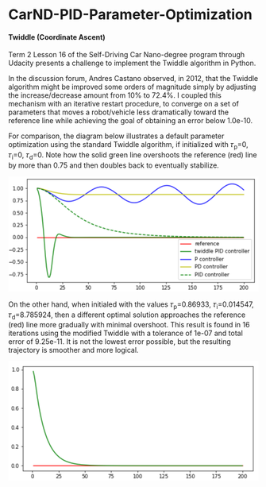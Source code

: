 # CarND-PID-Parameter-Optimization
#### Twiddle (Coordinate Ascent)

Term 2 Lesson 16 of the Self-Driving Car Nano-degree program through Udacity presents a challenge to implement the Twiddle algorithm in Python.

In the discussion forum, Andres Castano observed, in 2012, that the Twiddle algorithm might be improved some orders of magnitude simply by adjusting the increase/decrease amount from 10% to 72.4%. I coupled this mechanism with an iterative restart procedure, to converge on a set of parameters that moves a robot/vehicle less dramatically toward the reference line while achieving the goal of obtaining an error below 1.0e-10.

For comparison, the diagram below illustrates a default parameter optimization using the standard Twiddle algorithm, if initialized with 𝜏<sub>p</sub>=0, 𝜏<sub>i</sub>=0, 𝜏<sub>d</sub>=0. Note how the solid green line overshoots the reference (red) line by more than 0.75 and then doubles back to eventually stabilize.

![Reference](./images/PID-reference.png "Reference results")


On the other hand, when initialed with the values 𝜏<sub>p</sub>=0.86933, 𝜏<sub>i</sub>=0.014547, 𝜏<sub>d</sub>=8.785924, then a different optimal solution approaches the reference (red) line more gradually with minimal overshoot. This result is found in 16 iterations using the modified Twiddle with a tolerance of 1e-07 and total error of 9.25e-11. It is not the lowest error possible, but the resulting trajectory is smoother and more logical.

![Results](./images/PID-twiddled.png "Twiddle results")

